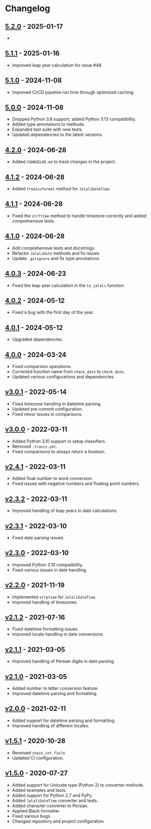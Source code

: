
# Changelog

## [5.2.0](https://github.com/majiidd/persiantools/compare/5.1.1...5.2.0) - 2025-01-17

- 

## [5.1.1](https://github.com/majiidd/persiantools/compare/5.1.0...5.1.1) - 2025-01-16

- Improved leap year calculation for issue #48.

## [5.1.0](https://github.com/majiidd/persiantools/compare/5.0.0...5.1.0) - 2024-11-08

- Improved CI/CD pipeline run time through optimized caching.

## [5.0.0](https://github.com/majiidd/persiantools/compare/4.2.0...5.0.0) - 2024-11-08

- Dropped Python 3.8 support; added Python 3.13 compatibility.
- Added type annotations to methods.
- Expanded test suite with new tests.
- Updated dependencies to the latest versions.

## [4.2.0](https://github.com/majiidd/persiantools/compare/4.1.2...4.2.0) - 2024-06-28

- Added `CHANGELOG.md` to track changes in the project.

## [4.1.2](https://github.com/majiidd/persiantools/compare/4.1.1...4.1.2) - 2024-06-28

- Added `fromisoformat` method for `JalaliDateTime`.

## [4.1.1](https://github.com/majiidd/persiantools/compare/4.1.0...4.1.1) - 2024-06-28

- Fixed the `strftime` method to handle timezone correctly and added comprehensive tests.

## [4.1.0](https://github.com/majiidd/persiantools/compare/4.0.3...4.1.0) - 2024-06-28

- Add comprehensive tests and docstrings
- Refactor `JalaliDate` methods and fix issues
- Update `.gitignore` and fix type annotations

## [4.0.3](https://github.com/majiidd/persiantools/compare/4.0.2...4.0.3) - 2024-06-23

- Fixed the leap year calculation in the `to_jalali` function.

## [4.0.2](https://github.com/majiidd/persiantools/compare/4.0.1...4.0.2) - 2024-05-12

- Fixed a bug with the first day of the year.

## [4.0.1](https://github.com/majiidd/persiantools/compare/4.0.0...4.0.1) - 2024-05-12

- Upgraded dependencies.

## [4.0.0](https://github.com/majiidd/persiantools/compare/v3.0.1...4.0.0) - 2024-03-24

- Fixed comparison operations.
- Corrected function name from `chack_date` to `check_date`.
- Updated various configurations and dependencies.

## [v3.0.1](https://github.com/majiidd/persiantools/compare/v3.0.0...v3.0.1) - 2022-05-14

- Fixed timezone handling in datetime parsing.
- Updated pre-commit configuration.
- Fixed minor issues in comparisons.

## [v3.0.0](https://github.com/majiidd/persiantools/compare/v2.4.1...v3.0.0) - 2022-03-11

- Added Python 3.10 support in setup classifiers.
- Removed `.travis.yml`.
- Fixed comparisons to always return a boolean.

## [v2.4.1](https://github.com/majiidd/persiantools/compare/v2.3.2...v2.4.1) - 2022-03-11

- Added float number to word conversion.
- Fixed issues with negative numbers and floating point numbers.

## [v2.3.2](https://github.com/majiidd/persiantools/compare/v2.3.1...v2.3.2) - 2022-03-11

- Improved handling of leap years in date calculations.

## [v2.3.1](https://github.com/majiidd/persiantools/compare/v2.3.0...v2.3.1) - 2022-03-10

- Fixed date parsing issues.

## [v2.3.0](https://github.com/majiidd/persiantools/compare/v2.2.0...v2.3.0) - 2022-03-10

- Improved Python 3.10 compatibility.
- Fixed various issues in date handling.

## [v2.2.0](https://github.com/majiidd/persiantools/compare/v2.1.2...v2.2.0) - 2021-11-19

- Implemented `strptime` for `JalaliDateTime`.
- Improved handling of timezones.

## [v2.1.2](https://github.com/majiidd/persiantools/compare/v2.1.1...v2.1.2) - 2021-07-16

- Fixed datetime formatting issues.
- Improved locale handling in date conversions.

## [v2.1.1](https://github.com/majiidd/persiantools/compare/v2.1.0...v2.1.1) - 2021-03-05

- Improved handling of Persian digits in date parsing.

## [v2.1.0](https://github.com/majiidd/persiantools/compare/v2.0.0...v2.1.0) - 2021-03-05

- Added number to letter conversion feature.
- Improved datetime parsing and formatting.

## [v2.0.0](https://github.com/majiidd/persiantools/compare/v1.5.1...v2.0.0) - 2021-02-11

- Added support for datetime parsing and formatting.
- Improved handling of different locales.

## [v1.5.1](https://github.com/majiidd/persiantools/compare/v1.5.0...v1.5.1) - 2020-10-28

- Removed `check_int_field`.
- Updated CI configuration.

## [v1.5.0](https://github.com/majiidd/persiantools/compare/v1.4.0...v1.5.0) - 2020-07-27

- Added support for Unicode type (Python 2) to converter methods.
- Added examples and tests.
- Added support for Python 2.7 and PyPy.
- Added `JalaliDateTime` converter and tests.
- Added character converter to Persian.
- Applied Black formatter.
- Fixed various bugs.
- Changed repository and project configuration.
